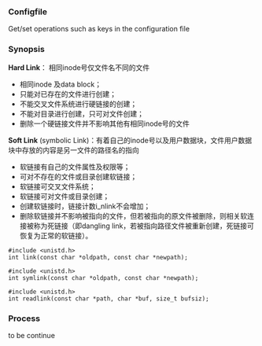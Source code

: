 ### Configfile
Get/set operations such as keys in the configuration file

### Synopsis
**Hard Link**： 相同inode号仅文件名不同的文件
* 相同inode 及data block；
* 只能对已存在的文件进行创建；
* 不能交叉文件系统进行硬链接的创建；
* 不能对目录进行创建，只可对文件创建；
* 删除一个硬链接文件并不影响其他有相同inode号的文件

**Soft Link** (symbolic Link)：有着自己的inode号以及用户数据块，文件用户数据块中存放的内容是另一文件的路径名的指向
* 软链接有自己的文件属性及权限等；
* 可对不存在的文件或目录创建软链接；
* 软链接可交叉文件系统；
* 软链接可对文件或目录创建；
* 创建软链接时，链接计数i_nlink不会增加；
* 删除软链接并不影响被指向的文件，但若被指向的原文件被删除，则相关软连接被称为死链接（即dangling link，若被指向路径文件被重新创建，死链接可恢复为正常的软链接）。

```
#include <unistd.h>
int link(const char *oldpath, const char *newpath);

#include <unistd.h>
int symlink(const char *oldpath, const char *newpath);

#include <unistd.h>
int readlink(const char *path, char *buf, size_t bufsiz);
```
### Process
to be continue
